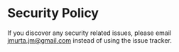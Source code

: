 # Security Policy

If you discover any security related issues, please email jmurta.jm@gmail.com instead of using the issue tracker.
